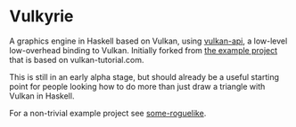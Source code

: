 # Vulkyrie
A graphics engine in Haskell based on Vulkan, using 
[vulkan-api](https://github.com/achirkin/vulkan), a low-level low-overhead binding to Vulkan.
Initially forked from 
[the example project](https://github.com/achirkin/vulkan/tree/master/vulkan-triangles) that is based on vulkan-tutorial.com.

This is still in an early alpha stage, but should already be a useful starting point for people looking how to do more than 
just draw a triangle with Vulkan in Haskell.

For a non-trivial example project see [some-roguelike](https://github.com/cjay/some-roguelike).
